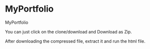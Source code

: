 # MyPortfolio
MyPortfolio

You can just click on the clone/download and Download as Zip.

After downloading the compressed file, extract it and run the html file.
